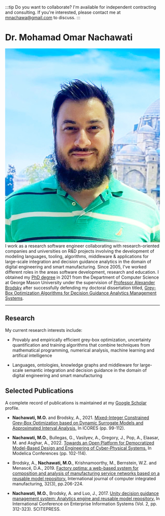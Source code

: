 :::tip Do you want to collaborate?
I'm available for independent contracting and consulting. If you're interested, please contact me at <a href="mailto:mnachawa@gmail.com">mnachawa@gmail.com</a> to discuss.
:::

# Dr. Mohamad Omar Nachawati

<div class="row">
    <div class="col col--3">
        <img src="/img/nachawati.jpg" style={{width: '100%', borderRadius: '25px'}} alt="image"></img>
    </div>
    <div class="col col--9">
        I work as a research software engineer collaborating with research-oriented companies and universities on R&D projects involving the development of modeling languages, tooling, algorithms, middleware & applications for large-scale integration and decision guidance analytics in the domain of digital engineering and smart manufacturing. Since 2005, I've worked different roles in the areas software development, research and education. I obtained my <a href="https://www.parchment.com/u/s/iXNI">PhD degree</a> in 2021 from the Department of Computer Science at George Mason University under the supervision of <a href="https://cs.gmu.edu/~brodsky/">Professor Alexander Brodsky</a> after successfully defending my doctoral dissertation titled, <a href="http://ebot.gmu.edu/bitstream/handle/1920/12635/Nachawati_gmu_0883E_12583.pdf?sequence=1&isAllowed=y">Grey-Box Optimization Algorithms for Decision Guidance Analytics Management Systems</a>.
    </div>
</div>

---

## Research

My current research interests include:

- Provably and empirically efficient grey-box optimization, uncertainty quantification and training algorithms that combine techniques from mathematical programming, numerical analysis, machine learning and artifical intelligence

- Languages, ontologies, knowledge graphs and middleware for large-scale semantic integration and decision guidance in the domain of digital engineering and smart manufacturing

## Selected Publications
A complete record of publications is maintained at my [Google Scholar](https://scholar.google.com/citations?hl=en&user=LQJ_8wIAAAAJ&view_op=list_works&sortby=pubdate) profile.

- **Nachawati, M.O.** and Brodsky, A., 2021. [Mixed-Integer Constrained Grey-Box Optimization based on Dynamic Surrogate Models and Approximated Interval Analysis.](https://www.scitepress.org/PublishedPapers/2021/103501/103501.pdf) In ICORES (pp. 99-112).

- **Nachawati, M.O.**, Bullegas, G., Vasilyev, A., Gregory, J., Pop, A., Elaasar, M. and Asghar, A., 2022. [Towards an Open Platform for Democratized Model-Based Design and Engineering of Cyber-Physical Systems.](https://ecp.ep.liu.se/index.php/modelica/article/download/629/567) In Modelica Conferences (pp. 102-114).

- Brodsky, A., **Nachawati, M.O.**, Krishnamoorthy, M., Bernstein, W.Z. and Menascé, D.A., 2019. [Factory optima: a web-based system for composition and analysis of manufacturing service networks based on a reusable model repository.](https://www.ncbi.nlm.nih.gov/pmc/articles/PMC6605078/) International journal of computer integrated manufacturing, 32(3), pp.206-224.

- **Nachawati, M.O.**, Brodsky, A. and Luo, J., 2017. [Unity decision guidance management system: Analytics engine and reusable model repository.](https://www.scitepress.org/PublishedPapers/2017/63387/63387.pdf) In International Conference on Enterprise Information Systems (Vol. 2, pp. 312-323). SCITEPRESS.
